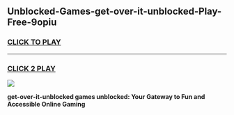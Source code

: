 
## Unblocked-Games-get-over-it-unblocked-Play-Free-9opiu
<h3>
<a href="https://premium76.site?title=get-over-it-unblocked&ref=19M">CLICK TO PLAY</a></h3>
<hr>

<h3>
<a href="https://premium76.site?title=get-over-it-unblocked&ref=19M">CLICK 2 PLAY</a>
  
</h3>

<a href="https://premium76.site?title=get-over-it-unblocked&ref=19M"><img src="https://clearcache.store/games.png"></a>


**get-over-it-unblocked games unblocked: Your Gateway to Fun and Accessible Online Gaming**
